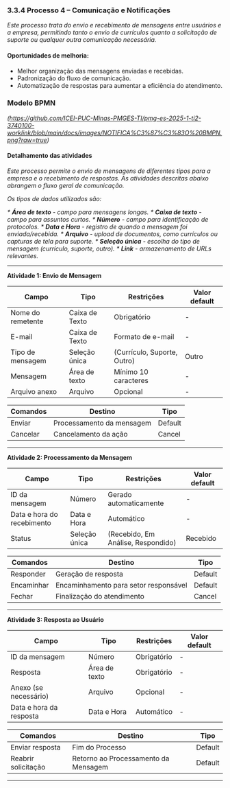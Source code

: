 ### 3.3.4 Processo 4 – Comunicação e Notificações

_Este processo trata do envio e recebimento de mensagens entre usuários e a empresa, permitindo tanto o envio de currículos quanto a solicitação de suporte ou qualquer outra comunicação necessária._

#### Oportunidades de melhoria:
- Melhor organização das mensagens enviadas e recebidas.
- Padronização do fluxo de comunicação.
- Automatização de respostas para aumentar a eficiência do atendimento.

### Modelo BPMN

_(https://github.com/ICEI-PUC-Minas-PMGES-TI/pmg-es-2025-1-ti2-3740100-worklink/blob/main/docs/images/NOTIFICA%C3%87%C3%83O%20BMPN.png?raw=true)_

#### Detalhamento das atividades

_Este processo permite o envio de mensagens de diferentes tipos para a empresa e o recebimento de respostas. As atividades descritas abaixo abrangem o fluxo geral de comunicação._

_Os tipos de dados utilizados são:_

_* **Área de texto** - campo para mensagens longas._
_* **Caixa de texto** - campo para assuntos curtos._
_* **Número** - campo para identificação de protocolos._
_* **Data e Hora** - registro de quando a mensagem foi enviada/recebida._
_* **Arquivo** - upload de documentos, como currículos ou capturas de tela para suporte._
_* **Seleção única** - escolha do tipo de mensagem (currículo, suporte, outro)._
_* **Link** - armazenamento de URLs relevantes._

---

**Atividade 1: Envio de Mensagem**

| **Campo**       | **Tipo**         | **Restrições** | **Valor default** |
| ---             | ---              | ---            | ---               |
| Nome do remetente | Caixa de Texto | Obrigatório | - |
| E-mail | Caixa de Texto | Formato de e-mail | - |
| Tipo de mensagem | Seleção única | (Currículo, Suporte, Outro) | Outro |
| Mensagem | Área de texto | Mínimo 10 caracteres | - |
| Arquivo anexo | Arquivo | Opcional | - |

| **Comandos**   | **Destino**             | **Tipo**  |
| ---            | ---                      | ---       |
| Enviar        | Processamento da mensagem | Default   |
| Cancelar      | Cancelamento da ação     | Cancel    |

---

**Atividade 2: Processamento da Mensagem**

| **Campo**       | **Tipo**         | **Restrições** | **Valor default** |
| ---             | ---              | ---            | ---               |
| ID da mensagem | Número | Gerado automaticamente | - |
| Data e hora do recebimento | Data e Hora | Automático | - |
| Status | Seleção única | (Recebido, Em Análise, Respondido) | Recebido |

| **Comandos**   | **Destino**                     | **Tipo**  |
| ---            | ---                              | ---       |
| Responder     | Geração de resposta              | Default   |
| Encaminhar    | Encaminhamento para setor responsável | Default   |
| Fechar        | Finalização do atendimento       | Cancel    |

---

**Atividade 3: Resposta ao Usuário**

| **Campo**       | **Tipo**         | **Restrições** | **Valor default** |
| ---             | ---              | ---            | ---               |
| ID da mensagem | Número | Obrigatório | - |
| Resposta | Área de texto | Obrigatório | - |
| Anexo (se necessário) | Arquivo | Opcional | - |
| Data e hora da resposta | Data e Hora | Automático | - |

| **Comandos**   | **Destino**             | **Tipo**  |
| ---            | ---                      | ---       |
| Enviar resposta | Fim do Processo | Default   |
| Reabrir solicitação | Retorno ao Processamento da Mensagem | Default   |

---
